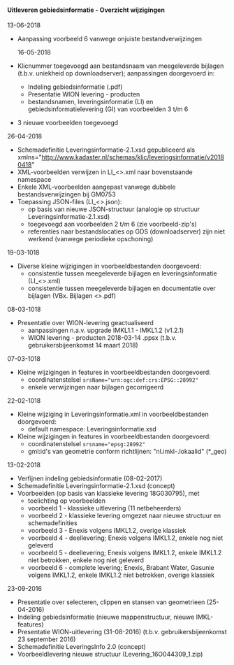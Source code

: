 ﻿#### Uitleveren gebiedsinformatie - Overzicht wijzigingen

13-06-2018
* Aanpassing voorbeeld 6 vanwege onjuiste bestandverwijzingen

  16-05-2018
* Klicnummer toegevoegd aan bestandsnaam van meegeleverde bijlagen (t.b.v. uniekheid op downloadserver); aanpassingen doorgevoerd in:
  * Indeling gebiedsinformatie (.pdf)
  * Presentatie WION levering - producten
  * bestandsnamen, leveringsinformatie (LI) en gebiedsinformatielevering (GI) van voorbeelden 3 t/m 6
* 3 nieuwe voorbeelden toegevoegd

26-04-2018
* Schemadefinitie Leveringsinformatie-2.1.xsd gepubliceerd als xmlns="http://www.kadaster.nl/schemas/klic/leveringsinformatie/v20180418"
* XML-voorbeelden verwijzen in LI_<>.xml naar bovenstaande namespace
* Enkele XML-voorbeelden aangepast vanwege dubbele bestandsverwijzingen bij GM0753
* Toepassing JSON-files (LI_<>.json):
  * op basis van nieuwe JSON-structuur (analogie op structuur Leveringsinformatie-2.1.xsd)
  * toegevoegd aan voorbeelden 2 t/m 6 (zie voorbeeld-zip's)
  * referenties naar bestandslocaties op GDS (downloadserver) zijn niet werkend (vanwege periodieke opschoning)

19-03-1018
* Diverse kleine wijzigingen in voorbeeldbestanden doorgevoerd:
  * consistentie tussen meegeleverde bijlagen en leveringsinformatie (LI_<>.xml)
  * consistentie tussen meegeleverde bijlagen en documentatie over bijlagen (VBx. Bijlagen <>.pdf)

08-03-1018
* Presentatie over WION-levering geactualiseerd
  * aanpassingen n.a.v. upgrade IMKL1.1 - IMKL1.2 (v1.2.1)
  * WION levering - producten 2018-03-14 .ppsx (t.b.v. gebruikersbijeenkomst 14 maart 2018)

07-03-1018
* Kleine wijzigingen in features in voorbeeldbestanden doorgevoerd:
  * coordinatenstelsel `srsName="urn:ogc:def:crs:EPSG::28992"`
  * enkele verwijzingen naar bijlagen gecorrigeerd

22-02-1018
* Kleine wijziging in Leveringsinformatie.xml in voorbeeldbestanden doorgevoerd:
  * default namespace: Leveringsinformatie.xsd
* Kleine wijzigingen in features in voorbeeldbestanden doorgevoerd:
  * coordinatenstelsel `srsname="epsg:28992"`
  * gml:id's van geometrie conform richtlijnen: "nl.imkl-<bronhoudercode>.lokaalid" (*_geo)

13-02-2018
* Verfijnen indeling gebiedsinformatie (08-02-2017)
* Schemadefinitie Leveringsinformatie-2.1.xsd (concept)
* Voorbeelden (op basis van klassieke levering 18G030795), met
  * toelichting op voorbeelden
  * voorbeeld 1 - klassieke uitlevering (11 netbeheerders)
  * voorbeeld 2 - klassieke levering omgezet naar nieuwe structuur en schemadefinities
  * voorbeeld 3 - Enexis volgens IMKL1.2, overige klassiek
  * voorbeeld 4 - deellevering; Enexis volgens IMKL1.2, enkele nog niet geleverd
  * voorbeeld 5 - deellevering; Enexis volgens IMKL1.2, enkele IMKL1.2 niet betrokken, enkele nog niet geleverd
  * voorbeeld 6 - complete levering; Enexis, Brabant Water, Gasunie volgens IMKL1.2, enkele IMKL1.2 niet betrokken, overige klassiek

23-09-2016
* Presentatie over selecteren, clippen en stansen van geometrieen (25-04-2016)
* Indeling gebiedsinformatie (nieuwe mappenstructuur, nieuwe IMKL-features)
* Presentatie WION-uitlevering (31-08-2016) (t.b.v. gebruikersbijeenkomst 23 september 2016)
* Schemadefinitie LeveringsInfo 2.0 (concept)
* Voorbeeldlevering nieuwe structuur (Levering_16O044309_1.zip)
